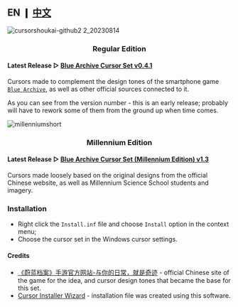 ## EN ❙ [中文](https://github.com/makipom/BlueArchive-Cursors/blob/main/README_zh-cn.md)

![cursorshoukai-github2 2_20230814](https://github.com/makipom/BlueArchive-Cursors/assets/118981482/0bd49a85-cecb-4559-b06d-7b1e3f43427c)

### <p align="center"> <b> Regular Edition </b> </p>
#### Latest Release ▷ [Blue Archive Cursor Set v0.4.1](https://github.com/makipom/BlueArchive-Cursors/releases/tag/v0.4.1)
Cursors made to complement the design tones of the smartphone game [`Blue Archive`](https://en.wikipedia.org/wiki/Blue_Archive), as well as other official sources connected to it.

As you can see from the version number - this is an early release; probably will have to rework some of them from the ground up when time comes.


![millenniumshort](https://github.com/makipom/BlueArchive-Cursors/assets/118981482/d90c5c6c-01a4-4f19-b8c2-f6332d2ee39a)
### <p align="center"> <b> Millennium Edition  </b> </p>
#### Latest Release ▷ [Blue Archive Cursor Set (Millennium Edition) v1.3](https://github.com/makipom/BlueArchive-Cursors/releases/tag/millennium-1.3)
Cursors made loosely based on the original designs from the official Chinese website, as well as Millennium Science School students and imagery.

### Installation
* Right click the `Install.inf` file and choose `Install` option in the context menu;
* Choose the cursor set in the Windows cursor settings.

#### Credits
* [《蔚蓝档案》手游官方网站-与你的日常，就是奇迹](https://bluearchive-cn.com) - official Chinese site of the game for the idea, and cursor design tones that became the base for this set.
* [Cursor Installer Wizard](https://github.com/iamtalhaasghar/windows-mouse-cursor-installer-wizard) - installation file was created using this software.
